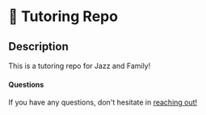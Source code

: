 # 📜 Tutoring Repo


    
## Description
This is a tutoring repo for Jazz and Family!

#### Questions
    
If you have any questions, don't hesitate in [reaching out!](mailto:aiden.threadgoode@gmail.com)
    